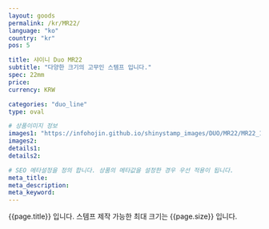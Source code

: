 ```yaml
---
layout: goods
permalink: /kr/MR22/
language: "ko"
country: "kr"
pos: 5

title: 샤이니 Duo MR22
subtitle: "다양한 크기의 고무인 스템프 입니다."
spec: 22mm
price:
currency: KRW

categories: "duo_line"
type: oval

# 상품이미지 정보
images1: "https://infohojin.github.io/shinystamp_images/DUO/MR22/MR22_1.jpg"
images2:
details1:
details2:    

# SEO 메타설정을 정의 합니다. 상품의 메타값을 설정한 경우 우선 적용이 됩니다.
meta_title: 
meta_description:
meta_keyword:
---
```


{{page.title}} 입니다. 스템프 제작 가능한 최대 크기는 {{page.size}} 입니다.
